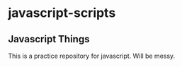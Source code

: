 # javascript-scripts

## Javascript Things

This is a practice repository for javascript. Will be messy.
